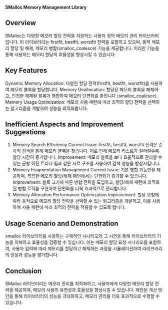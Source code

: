 __SMalloc Memory Management Library__

## Overview
SMalloc는 다양한 메모리 할당 전략을 지원하는 사용자 정의 메모리 관리 라이브러리입니다. 
이 라이브러리는 firstfit, bestfit, worstfit 전략을 포함하고 있으며, 동적 메모리 할당 및 해제, 메모리 병합(smalloc_coalesce) 기능을 제공합니다. 
이러한 기능을 통해 사용자는 메모리 할당의 효율성을 향상시킬 수 있습니다.

## Key Features
Dynamic Memory Allocation: 다양한 할당 전략(firstfit, bestfit, worstfit)을 사용하여 메모리 블록을 할당합니다.
Memory Deallocation: 할당된 메모리 블록을 해제하고, 인접한 해제된 블록과 병합하여 메모리 단편화를 줄입니다 (smalloc_coalesce).
Memory Usage Optimization: 메모리 사용 패턴에 따라 최적의 할당 전략을 선택하는 알고리즘을 개발하여 성능을 최적화합니다.

## Inefficient Aspects and Improvement Suggestions
1. Memory Search Efficiency
Current Issue: firstfit, bestfit, worstfit 전략은 순차적 검색을 통해 메모리 블록을 찾습니다. 이로 인해 메모리 리스트가 길어질수록 할당 시간이 증가합니다.
Improvement: 메모리 블록을 보다 효율적으로 관리할 수 있는 균형 이진 트리나 힙과 같은 자료 구조를 사용하여 검색 성능을 향상시킵니다.
2. Memory Fragmentation Management
Current Issue: 기본 병합 기능만을 제공하며, 복잡한 메모리 할당/해제 패턴에서는 단편화가 증가할 수 있습니다.
Improvement: 블록 크기에 따른 병합 전략을 도입하고, 할당/해제 패턴에 최적화된 병합 로직을 구현하여 단편화를 더욱 효과적으로 관리합니다.
3. Memory Allocation Performance Optimization
Improvement: 할당 요청에 따라 동적으로 메모리 할당 전략을 선택할 수 있는 알고리즘을 개발하고, 이를 사용하여 사용 패턴에 따라 최적의 전략을 적용할 수 있도록 합니다.

## Usage Scenario and Demonstration
smalloc 라이브러리를 사용하는 구체적인 시나리오와 그 시연을 통해 라이브러리의 기능을 이해하고 효율성을 검증할 수 있습니다. 이는 메모리 할당 요청 시나리오를 포함하여, 사용자 입력에 따라 메모리를 할당하고 해제하는 과정을 시뮬레이션하여 라이브러리의 반응과 성능을 평가합니다.

## Conclusion
SMalloc 라이브러리는 메모리 관리를 최적화하고, 사용자에게 다양한 메모리 할당 전략을 제공하여, 메모리 사용의 유연성과 효율성을 향상시킬 수 있습니다. 
제안된 개선 방안을 통해 라이브러리의 성능을 극대화하고, 메모리 관리를 더욱 효과적으로 수행할 수 있습니다.
